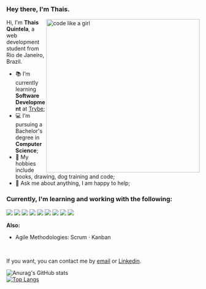 
### Hey there, I'm Thais.

<img align="right" src="https://user-images.githubusercontent.com/69700012/110639960-1191b400-818f-11eb-92ea-ab261da5990a.png" alt="code like a girl" width="400" />

Hi, I'm **Thais Quintela**, a web development student from Rio de Janeiro, Brazil.

- 📚 I’m currently learning **Software Development** at [Trybe](https://www.betrybe.com/);
- 💻 I’m pursuing a Bachelor's degree in **Computer Science**;
- 🎨 My hobbies include books, drawing, dog training and code;
- 💬 Ask me about anything, I am happy to help;

### Currently, I'm learning and working with the following:

<img src="https://badges.aleen42.com/src/javascript.svg" /> <img src="https://badges.aleen42.com/src/react.svg" /> <img src="https://badges.aleen42.com/src/redux.svg" /> <img src="https://badges.aleen42.com/src/node.svg" /> <img src="https://badges.aleen42.com/src/jest_1.svg" /> <img src="https://badges.aleen42.com/src/java.svg" /> <img src="https://badges.aleen42.com/src/python.svg" /> <img src="https://badges.aleen42.com/src/visual_studio_code.svg" /> <img src="https://badges.aleen42.com/src/eslint.svg" />

**Also:**
- Agile Methodologies: Scrum · Kanban

<br />

If you want, you can contact me by [email](thais.s.quintela@gmail.com) or [Linkedin](https://www.linkedin.com/in/thais-quintela/).

![Anurag's GitHub stats](https://github-readme-stats.vercel.app/api?username=ThaisQuintela&show_icons=true&theme=chartreuse-dark)
<br />
[![Top Langs](https://github-readme-stats.vercel.app/api/top-langs/?username=ThaisQuintela&theme=chartreuse-dark&layout=compact)](https://github.com/anuraghazra/github-readme-stats)
